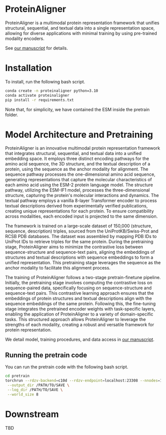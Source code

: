 # ProteinAligner
ProteinAligner is a multimodal protein representation framework that unifies structural, sequential, and textual data into a single representation space, allowing for diverse applications with minimal training by using pre-trained modality encoders.

See [our manuscript]() for details.

# Installation
To install, run the following bash script.
```bash
conda create -n proteinaligner python=3.10
conda activate proteinaligner
pip install -r requirements.txt
```
Note that, for simplicity, we have contained the ESM inside the pretrain folder.

# Model Architecture and Pretraining
ProteinAligner is an innovative multimodal protein representation framework that integrates structural, sequential, and textual data into a unified embedding space. It employs three distinct encoding pathways for the amino acid sequence, the 3D structure, and the textual description of a protein, using the sequence as the anchor modality for alignment. The sequence pathway processes the one-dimensional amino acid sequence, generating representations that capture the molecular characteristics of each amino acid using the ESM-2 protein language model. The structure pathway, utilizing the ESM-IF1 model, processes the three-dimensional structure, capturing the protein's molecular interactions and dynamics. The textual pathway employs a vanilla 8-layer Transformer encoder to process textual descriptions derived from experimentally verified publications, creating unique representations for each protein. To ensure compatibility across modalities, each encoded input is projected to the same dimension.

The framework is trained on a large-scale dataset of 150,000 (structure, sequence, description) triples, sourced from the UniProtKB/Swiss-Prot and RCSB PDB databases. The dataset was assembled by mapping PDB IDs to UniProt IDs to retrieve triples for the same protein. During the pretraining stage, ProteinAligner aims to minimize the contrastive loss between sequence-structure and sequence-text pairs, aligning the embeddings of structures and textual descriptions with sequence embeddings to form a unified representation. This pretraining stage leverages the sequence as the anchor modality to facilitate this alignment process.

The training of ProteinAligner follows a two-stage pretrain-finetune pipeline. Initially, the pretraining stage involves computing the contrastive loss on sequence-paired data, specifically focusing on sequence-structure and sequence-text pairs. This contrastive learning approach ensures that the embeddings of protein structures and textual descriptions align with the sequence embeddings of the same protein. Following this, the fine-tuning stage integrates the pretrained encoder weights with task-specific layers, enabling the application of ProteinAligner to a variety of domain-specific tasks. This structured approach allows ProteinAligner to leverage the strengths of each modality, creating a robust and versatile framework for protein representation.

We detail model, training procedures, and data access in [our manuscript](). 

## Running the pretrain code
You can run the pretrain code with the following bash script.

```bash
cd pretrain
torchrun --rdzv-backend=c10d --rdzv-endpoint=localhost:23308 --nnodes=1 --rdzv_id 234 --nproc-per-node=8 train_joint_encoder.py \
 --output_dir /PATH/TO/SAVE \
 --log_dir /PATH/TO/SAVE \
 --world_size 8
```

# Downstream
TBD

